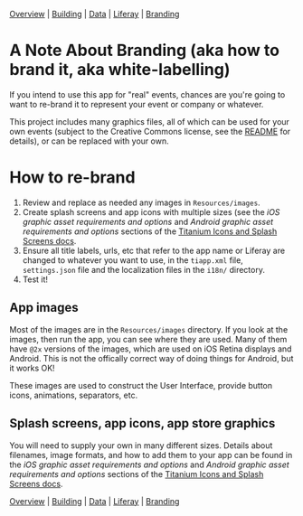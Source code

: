 [Overview](OVERVIEW.md) | [Building](BUILDING.md) | [Data](DATA.md) | [Liferay](LIFERAY.md) | [Branding](BRANDING.md)

# A Note About Branding (aka how to brand it, aka white-labelling)

If you intend to use this app for "real" events, chances are you're going to want to re-brand it to represent your event or company or whatever.

This project includes many graphics files, all of which can be used for your own events (subject to the Creative Commons license, see the [README](../README.md) for details), or can be replaced with your own.

# How to re-brand

1. Review and replace as needed any images in `Resources/images`.
2. Create splash screens and app icons with multiple sizes (see the *iOS graphic asset requirements and options* and *Android graphic asset requirements and options* sections of the [Titanium Icons and Splash Screens docs](http://docs.appcelerator.com/titanium/latest/#!/guide/Icons_and_Splash_Screens).
3. Ensure all title labels, urls, etc that refer to the app name or Liferay are changed to whatever you want to use, in the `tiapp.xml` file, `settings.json` file and the localization files in the `i18n/` directory.
4. Test it!

## App images

Most of the images are in the `Resources/images` directory. If you look at the images, then run the app, you can see where they are used. Many of them have `@2x` versions of the images, which are used on iOS Retina displays and Android. This is not the offically correct way of doing things for Android, but it works OK!

These images are used to construct the User Interface, provide button icons, animations, separators, etc.

## Splash screens, app icons, app store graphics

You will need to supply your own in many different sizes. Details about filenames, image formats, and how to add them to your app can be found in the *iOS graphic asset requirements and options* and *Android graphic asset requirements and options* sections of the [Titanium Icons and Splash Screens docs](http://docs.appcelerator.com/titanium/latest/#!/guide/Icons_and_Splash_Screens).

[Overview](OVERVIEW.md) | [Building](BUILDING.md) | [Data](DATA.md) | [Liferay](LIFERAY.md) | [Branding](BRANDING.md)
